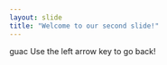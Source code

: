 ```yaml
---
layout: slide
title: "Welcome to our second slide!"
---
```

guac
Use the left arrow key to go back!

